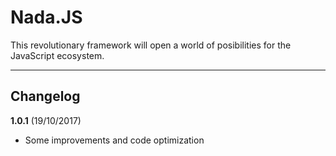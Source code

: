 Nada.JS
===============

This revolutionary framework will open a world of posibilities for the JavaScript ecosystem.

---------------
## Changelog ##
**1.0.1** (19/10/2017)

 - Some improvements and code optimization